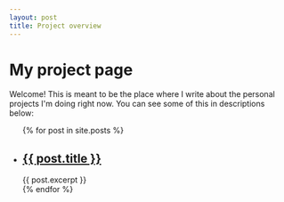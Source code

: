 ```yaml
---
layout: post
title: Project overview
---
```


# My project page
Welcome! This is meant to be the place where I write about the personal projects I'm doing right now. You can see some of this in descriptions below: 

<ul>
  {% for post in site.posts %}
    <li>
      <h2><a href="{{ post.url }}">{{ post.title }}</a></h2>
      {{ post.excerpt }}
    </li>
  {% endfor %}
</ul>